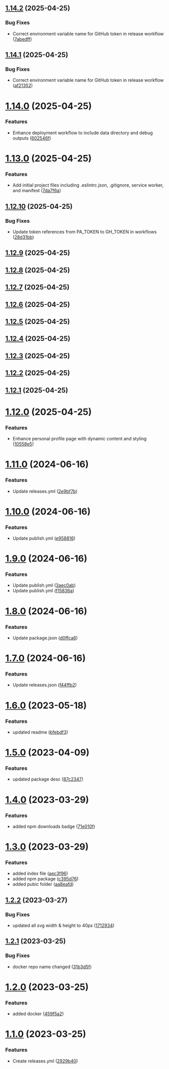## [1.14.2](https://github.com/manthanank/manthanank/compare/v1.14.1...v1.14.2) (2025-04-25)


### Bug Fixes

* Correct environment variable name for GitHub token in release workflow ([7abedff](https://github.com/manthanank/manthanank/commit/7abedffcf64ead340d431efa514b01b05c83be73))



## [1.14.1](https://github.com/manthanank/manthanank/compare/v1.14.0...v1.14.1) (2025-04-25)


### Bug Fixes

* Correct environment variable name for GitHub token in release workflow ([af21352](https://github.com/manthanank/manthanank/commit/af213524acff1bcef0c05f5fe485d853fc35b893))



# [1.14.0](https://github.com/manthanank/manthanank/compare/v1.13.0...v1.14.0) (2025-04-25)


### Features

* Enhance deployment workflow to include data directory and debug outputs ([602546f](https://github.com/manthanank/manthanank/commit/602546f2407f823d43f32bc0ec649d7fd34d8105))



# [1.13.0](https://github.com/manthanank/manthanank/compare/v1.12.10...v1.13.0) (2025-04-25)


### Features

* Add initial project files including .eslintrc.json, .gitignore, service worker, and manifest ([7da7f6a](https://github.com/manthanank/manthanank/commit/7da7f6a1f1758ef1f0fd8e98acc5966d83dde240))



## [1.12.10](https://github.com/manthanank/manthanank/compare/v1.12.9...v1.12.10) (2025-04-25)


### Bug Fixes

* Update token references from PA_TOKEN to GH_TOKEN in workflows ([28d31bb](https://github.com/manthanank/manthanank/commit/28d31bb4f5d27c2cb84aa55a3e8bcbd7482c6b28))



## [1.12.9](https://github.com/manthanank/manthanank/compare/v1.12.8...v1.12.9) (2025-04-25)



## [1.12.8](https://github.com/manthanank/manthanank/compare/v1.12.7...v1.12.8) (2025-04-25)



## [1.12.7](https://github.com/manthanank/manthanank/compare/v1.12.6...v1.12.7) (2025-04-25)



## [1.12.6](https://github.com/manthanank/manthanank/compare/v1.12.5...v1.12.6) (2025-04-25)



## [1.12.5](https://github.com/manthanank/manthanank/compare/v1.12.4...v1.12.5) (2025-04-25)



## [1.12.4](https://github.com/manthanank/manthanank/compare/v1.12.3...v1.12.4) (2025-04-25)



## [1.12.3](https://github.com/manthanank/manthanank/compare/v1.12.2...v1.12.3) (2025-04-25)



## [1.12.2](https://github.com/manthanank/manthanank/compare/v1.12.1...v1.12.2) (2025-04-25)



## [1.12.1](https://github.com/manthanank/manthanank/compare/v1.12.0...v1.12.1) (2025-04-25)



# [1.12.0](https://github.com/manthanank/manthanank/compare/v1.11.0...v1.12.0) (2025-04-25)


### Features

* Enhance personal profile page with dynamic content and styling ([10558e5](https://github.com/manthanank/manthanank/commit/10558e5057ac90112e9c33cd927922703a213b20))



# [1.11.0](https://github.com/manthanank/manthanank/compare/v1.10.0...v1.11.0) (2024-06-16)


### Features

* Update releases.yml ([2e9bf7b](https://github.com/manthanank/manthanank/commit/2e9bf7b7cf882812dcc0dd9fbd04d8fd8b4d29c4))



# [1.10.0](https://github.com/manthanank/manthanank/compare/v1.9.0...v1.10.0) (2024-06-16)


### Features

* Update publish.yml ([e958816](https://github.com/manthanank/manthanank/commit/e9588165aecf3bf26e428a9f61919959abbd2f75))



# [1.9.0](https://github.com/manthanank/manthanank/compare/v1.8.0...v1.9.0) (2024-06-16)


### Features

* Update publish.yml ([3aec0ab](https://github.com/manthanank/manthanank/commit/3aec0ab6b07bb6fe0ca213a858cfe0f260ce8f62))
* Update publish.yml ([f15836a](https://github.com/manthanank/manthanank/commit/f15836af2227cf095b14e3b70a6c13dbca4af66a))



# [1.8.0](https://github.com/manthanank/manthanank/compare/v1.7.0...v1.8.0) (2024-06-16)


### Features

* Update package.json ([d0ffca6](https://github.com/manthanank/manthanank/commit/d0ffca6e5a4a49b91b6c41b6b6c0f7d75219e97f))



# [1.7.0](https://github.com/manthanank/manthanank/compare/v1.6.0...v1.7.0) (2024-06-16)


### Features

* Update releases.json ([f44ffb2](https://github.com/manthanank/manthanank/commit/f44ffb2b15193dd0fa5a44a1f886655e3e03c68a))



# [1.6.0](https://github.com/manthanank/manthanank/compare/v1.5.0...v1.6.0) (2023-05-18)


### Features

* updated readme ([bfebdf3](https://github.com/manthanank/manthanank/commit/bfebdf325429d02261974e6451efb37401ea4b0f))



# [1.5.0](https://github.com/manthanank/manthanank/compare/v1.4.0...v1.5.0) (2023-04-09)


### Features

* updated package desc ([87c2347](https://github.com/manthanank/manthanank/commit/87c2347608b3c31497fa464c652256b1c943818b))



# [1.4.0](https://github.com/manthanank/manthanank/compare/v1.3.0...v1.4.0) (2023-03-29)


### Features

* added npm downloads badge ([71e010f](https://github.com/manthanank/manthanank/commit/71e010f1de4a390e25ebef063fb8e83009219b7b))



# [1.3.0](https://github.com/manthanank/manthanank/compare/v1.2.2...v1.3.0) (2023-03-29)


### Features

* added index file ([aec3f96](https://github.com/manthanank/manthanank/commit/aec3f962e7a906b0d3deba6176279fc31166bbd9))
* added npm package ([c395d76](https://github.com/manthanank/manthanank/commit/c395d7699aee1c74d8a49302c2cf35c194562496))
* added pubic folder ([aa8eafd](https://github.com/manthanank/manthanank/commit/aa8eafdc21a02abf162af4c6ad8ef40e333a5451))



## [1.2.2](https://github.com/manthanank/manthanank/compare/v1.2.1...v1.2.2) (2023-03-27)


### Bug Fixes

* updated all svg width & height to 40px ([1712934](https://github.com/manthanank/manthanank/commit/1712934c2108eba108e4eb10836fd0845e76d91e))



## [1.2.1](https://github.com/manthanank/manthanank/compare/v1.2.0...v1.2.1) (2023-03-25)


### Bug Fixes

* docker repo name changed ([31b3d5f](https://github.com/manthanank/manthanank/commit/31b3d5fb3bab79fbcdb8c6f892c65e97ede330b8))



# [1.2.0](https://github.com/manthanank/manthanank/compare/v1.1.0...v1.2.0) (2023-03-25)


### Features

* added docker ([459f5a2](https://github.com/manthanank/manthanank/commit/459f5a2bfcd5c541cf79d699bdecfa5e2abe1953))



# [1.1.0](https://github.com/manthanank/manthanank/compare/2929b40552bd74303bed54b700ecf7d07d2da1ac...v1.1.0) (2023-03-25)


### Features

* Create releases.yml ([2929b40](https://github.com/manthanank/manthanank/commit/2929b40552bd74303bed54b700ecf7d07d2da1ac))



